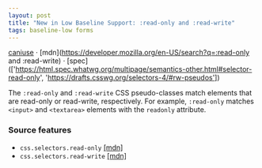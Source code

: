 ```yaml
---
layout: post
title: "New in Low Baseline Support: :read-only and :read-write"
tags: baseline-low forms
---
```


[caniuse](https://caniuse.com/?search=read-write-pseudos) · [mdn](https://developer.mozilla.org/en-US/search?q=:read-only and :read-write) · [spec](['https://html.spec.whatwg.org/multipage/semantics-other.html#selector-read-only', 'https://drafts.csswg.org/selectors-4/#rw-pseudos'])

The `:read-only` and `:read-write` CSS pseudo-classes match elements that are read-only or read-write, respectively. For example, `:read-only` matches `<input>` and `<textarea>` elements with the `readonly` attribute.

### Source features

- ``css.selectors.read-only`` [[mdn]](https://developer.mozilla.org/en-US/search?q=css.selectors.read-only)
- ``css.selectors.read-write`` [[mdn]](https://developer.mozilla.org/en-US/search?q=css.selectors.read-write)
